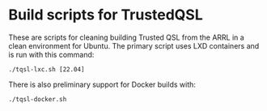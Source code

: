 Build scripts for TrustedQSL
============================

These are scripts for cleaning building Trusted QSL from the ARRL in a
clean environment for Ubuntu. The primary script uses LXD containers
and is run with this command:

    ./tqsl-lxc.sh [22.04]

There is also preliminary support for Docker builds with:

    ./tqsl-docker.sh
